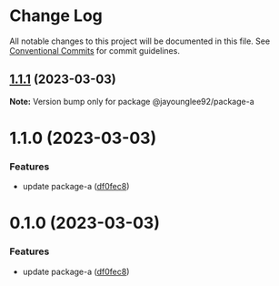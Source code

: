 # Change Log

All notable changes to this project will be documented in this file.
See [Conventional Commits](https://conventionalcommits.org) for commit guidelines.

## [1.1.1](https://github.com/jayounglee92/lerna-boilerplate/compare/v1.1.0...v1.1.1) (2023-03-03)

**Note:** Version bump only for package @jayounglee92/package-a





# 1.1.0 (2023-03-03)


### Features

* update package-a ([df0fec8](https://github.com/jayounglee92/lerna-boilerplate/commit/df0fec888ea227ded24ead3b7861785d166d532d))





# 0.1.0 (2023-03-03)


### Features

* update package-a ([df0fec8](https://github.com-home/jayounglee92/lerna-boilerplate/commit/df0fec888ea227ded24ead3b7861785d166d532d))

